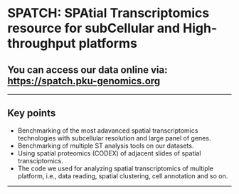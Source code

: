 # SPATCH: SPAtial Transcriptomics resource for subCellular and High-throughput platforms

## You can access our data online via: https://spatch.pku-genomics.org

---

## Key points
- Benchmarking of the most adavanced spatial transcriptomics technologies with subcellular resolution and large panel of genes.
- Benchmarking of multiple ST analysis tools on our datasets. 
- Using spatial proteomics (CODEX) of adjacent slides of spatial transciptomics.
- The code we used for analyzing spatial transcriptomics of multiple platform, i.e., data reading, spatial clustering, cell annotation and so on.

---
